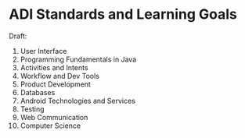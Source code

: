 # ADI Standards and Learning Goals

Draft:

1. User Interface
2. Programming Fundamentals in Java
3. Activities and Intents
4. Workflow and Dev Tools
5. Product Development
6. Databases
7. Android Technologies and Services
8. Testing
9. Web Communication
10. Computer Science
